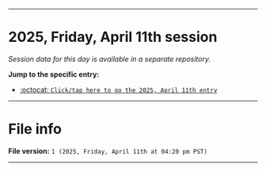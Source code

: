 
***

# 2025, Friday, April 11th session

_Session data for this day is available in a separate repository._

**Jump to the specific entry:**

- [:octocat: `Click/tap here to go the 2025, April 11th entry`](https://github.com/seanpm2001/SeansLifeArchive_Images_TinyTower_Y2025/tree/SeansLifeArchive_Images_TinyTower_Y2025_Main-dev/2025/04_April/11/)

***

# File info

**File version:** `1 (2025, Friday, April 11th at 04:20 pm PST)`

***
